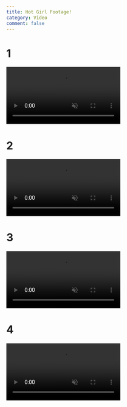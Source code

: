 ```yaml
---
title: Hot Girl Footage!
category: Video
comment: false
---
```

# 1
<div class="container">
<div class="videos">
<video class="active" src="https://previews.customer.envatousercontent.com/files/e3ec9b2a-7acf-47df-a0ee-2c433fa5d2db/video_preview_h264.mp4" preload="none" autoplay="" muted="" loop="" playsinline="" webkit-playsinline=""></video>
   
# 2 
<div class="container">
<div class="videos">
<video class="active" src="https://previews.customer.envatousercontent.com/files/98549940-01d7-46dd-bb95-49928e091e3e/video_preview_h264.mp4" preload="none" autoplay="" muted="" loop="" playsinline="" webkit-playsinline=""></video>
   
# 3
<div class="container">
<div class="videos">
<video class="active" src="https://previews.customer.envatousercontent.com/files/24f4d0f3-6aa2-4f33-8124-40a5d9608e4a/video_preview_h264.mp4" preload="none" autoplay="" muted="" loop="" playsinline="" webkit-playsinline=""></video>
   
# 4
<div class="container">
<div class="videos">
<video class="active" src="https://previews.customer.envatousercontent.com/files/98549940-01d7-46dd-bb95-49928e091e3e/video_preview_h264.mp4" preload="none" autoplay="" muted="" loop="" playsinline="" webkit-playsinline=""></video>
 
